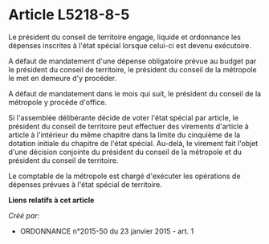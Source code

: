 # Article L5218-8-5

Le président du conseil de territoire engage, liquide et ordonnance les dépenses inscrites à l'état spécial lorsque celui-ci
est devenu exécutoire.

A défaut de mandatement d'une dépense obligatoire prévue au budget par le président du conseil de territoire, le président du
conseil de la métropole le met en demeure d'y procéder.

A défaut de mandatement dans le mois qui suit, le président du conseil de la métropole y procède d'office.

Si l'assemblée délibérante décide de voter l'état spécial par article, le président du conseil de territoire peut effectuer
des virements d'article à article à l'intérieur du même chapitre dans la limite du cinquième de la dotation initiale du
chapitre de l'état spécial. Au-delà, le virement fait l'objet d'une décision conjointe du président du conseil de la
métropole et du président du conseil de territoire.

Le comptable de la métropole est chargé d'exécuter les opérations de dépenses prévues à l'état spécial de territoire.

**Liens relatifs à cet article**

_Créé par_:

  - ORDONNANCE n°2015-50 du 23 janvier 2015 - art. 1
